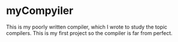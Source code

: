 # myCompyiler
This is my poorly written compiler, which I wrote to study the topic compilers. This is my first project so the compiler is far from perfect.

